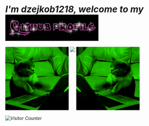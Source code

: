 <div style="margin-right: 15px; margin-left:auto;">
<h1><i>I'm dzejkob1218, welcome to my <i> <img src="title.gif" align="center"/> </h1> 
  </div>
  
<div>
  <img src="left_cat.gif" width="200" height="200"/>
  <img align="top" src="https://github-readme-stats.vercel.app/api/top-langs/?username=dzejkob1218&langs_count=6&title_color=ffffff&text_color=ffffff&layout=compact&theme=github_dark&hide=blade,scss,shell" />
   <img src="right_cat.gif" width="200" height="200"/>
</div>
  
  ![Visitor Counter](https://visitor-badge.laobi.icu/badge?page_id=CharalambosIoannou.dzejkon1218)
